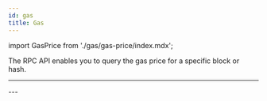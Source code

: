 ```yaml
---
id: gas
title: Gas 
---
```


import GasPrice from './gas/gas-price/index.mdx';

The RPC API enables you to query the gas price for a specific block or hash.

---
<GasPrice />
---
